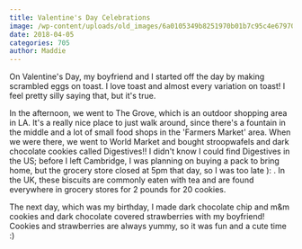 ```yaml
---
title: Valentine's Day Celebrations
image: /wp-content/uploads/old_images/6a0105349b8251970b01b7c95c4e67970b.png
date: 2018-04-05
categories: 705
author: Maddie
---
```


On Valentine's Day, my boyfriend and I started off the day by making scrambled eggs on toast. I love toast and almost every variation on toast! I feel pretty silly saying that, but it's true.

In the afternoon, we went to The Grove, which is an outdoor shopping area in LA. It's a really nice place to just walk around, since there's a fountain in the middle and a lot of small food shops in the 'Farmers Market' area. 
When we were there, we went to World Market and bought stroopwafels and dark chocolate cookies called Digestives!! I didn't know I could find Digestives in the US; before I left Cambridge, I was planning on buying a pack to bring home, but the grocery store closed at 5pm that day, so I was too late ): . In the UK, these biscuits are commonly eaten with tea and are found everywhere in grocery stores for 2 pounds for 20 cookies.

The next day, which was my birthday, I made dark chocolate chip and m&amp;m cookies and dark chocolate covered strawberries with my boyfriend! Cookies and strawberries are always yummy, so it was fun and a cute time :)

